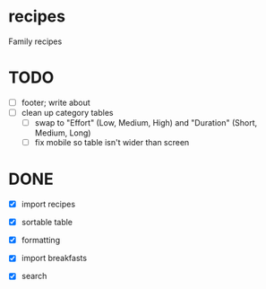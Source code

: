 # recipes
Family recipes

# TODO
- [ ] footer; write about
- [ ] clean up category tables
  - [ ] swap to "Effort" (Low, Medium, High) and "Duration" (Short, Medium, Long)
  - [ ] fix mobile so table isn't wider than screen

# DONE
- [X] import recipes
- [X] sortable table
- [X] formatting
- [X] import breakfasts
- [X] search

